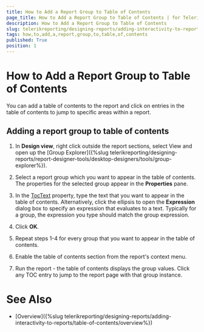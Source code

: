 ```yaml
---
title: How to Add a Report Group to Table of Contents
page_title: How to Add a Report Group to Table of Contents | for Telerik Reporting Documentation
description: How to Add a Report Group to Table of Contents
slug: telerikreporting/designing-reports/adding-interactivity-to-reports/table-of-contents/how-to-add-a-report-group-to-table-of-contents
tags: how,to,add,a,report,group,to,table,of,contents
published: True
position: 1
---
```


# How to Add a Report Group to Table of Contents



You can add a table of contents to the report and click on entries in the table of contents to jump
        to specific areas within a report.
      

## Adding a report group to table of contents

1. In __Design view__, right click outside the report sections, select View and open up the
              [Group Explorer]({%slug telerikreporting/designing-reports/report-designer-tools/desktop-designers/tools/group-explorer%}).
            

1. Select a report group which you want to appear in the table of contents. The properties for the selected group appear in the __Properties__ pane.
            

1. In the [TocText](/reporting/api/Telerik.Reporting.Group#Telerik_Reporting_Group_TocText) property, type the text
              that you want to appear in the table of contents. Alternatively, click the ellipsis to open the __Expression__ dialog box to specify an
              expression that evaluates to a text.
              Typically for a group, the expression you type should match the group expression.
            

1. Click __OK__.
            

1. Repeat steps 1-4 for every group that you want to appear in the table of contents.

1. Enable the table of contents section from the report's context menu.

1. Run the report - the table of contents displays the group values. Click any TOC entry to jump to the report page with that group instance.

# See Also


 * [Overview]({%slug telerikreporting/designing-reports/adding-interactivity-to-reports/table-of-contents/overview%})
